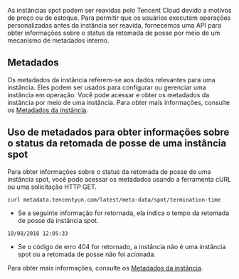 
As instâncias spot podem ser reavidas pelo Tencent Cloud devido a motivos de preço ou de estoque. Para permitir que os usuários executem operações personalizadas antes da instância ser reavida, fornecemos uma API para obter informações sobre o status da retomada de posse por meio de um mecanismo de metadados interno.

## Metadados
Os metadados da instância referem-se aos dados relevantes para uma instância. Eles podem ser usados para configurar ou gerenciar uma instância em operação. Você pode acessar e obter os metadados da instância por meio de uma instância. Para obter mais informações, consulte os [Metadados da instância](http://intl.cloud.tencent.com/document/product/213/4934).


## Uso de metadados para obter informações sobre o status da retomada de posse de uma instância spot
Para obter informações sobre o status da retomada de posse de uma instância spot, você pode acessar os metadados usando a ferramenta cURL ou uma solicitação HTTP GET.
```
curl metadata.tencentyun.com/latest/meta-data/spot/termination-time
```
- Se a seguinte informação for retornada, ela indica o tempo da retomada de posse da instância spot.
```
18/08/2018 12:05:33
```
- Se o código de erro 404 for retornado, a instância não é uma instância spot ou a retomada de posse não foi acionada.

Para obter mais informações, consulte os [Metadados da instância](http://intl.cloud.tencent.com/document/product/213/4934).
